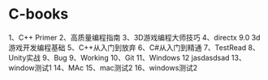 # C-books

1、C++ Primer
2、高质量编程指南
3、3D游戏编程大师技巧
4、directx 9.0 3d游戏开发编程基础
5、C++从入门到放弃
6、C#从入门到精通
7、TestRead
8、Unity实战
9、Bug
9、Working
10、Git
11、Windows
12 jasdasdsad
13、window测试1
14、MAc
15、mac测试2
16、windows测试2

